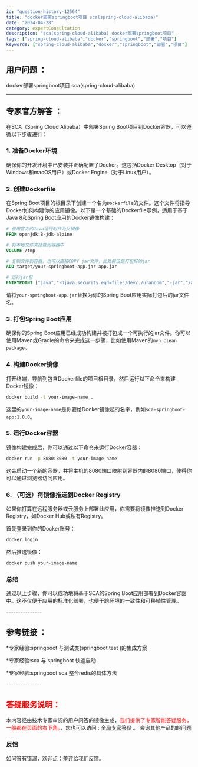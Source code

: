 ```yaml
---
id: "question-history-12564"
title: "docker部署springboot项目 sca(spring-cloud-alibaba)"
date: "2024-04-28"
category: expertConsultation
description: "sca(spring-cloud-alibaba) docker部署springboot项目"
tags: ["spring-cloud-alibaba","docker","springboot","部署","项目"]
keywords: ["spring-cloud-alibaba","docker","springboot","部署","项目"]
---
```


## 用户问题 ： 
 docker部署springboot项目 sca(spring-cloud-alibaba) 

---------------
## 专家官方解答 ：

在SCA（Spring Cloud Alibaba）中部署Spring Boot项目到Docker容器，可以遵循以下步骤进行：

### 1. 准备Docker环境
确保你的开发环境中已安装并正确配置了Docker。这包括Docker Desktop（对于Windows和macOS用户）或Docker Engine（对于Linux用户）。

### 2. 创建Dockerfile
在Spring Boot项目的根目录下创建一个名为`Dockerfile`的文件。这个文件将指导Docker如何构建你的应用镜像。以下是一个基础的Dockerfile示例，适用于基于Java 8和Spring Boot应用的Docker镜像构建：

```Dockerfile
# 使用官方的Java运行时作为父镜像
FROM openjdk:8-jdk-alpine

# 将本地文件夹挂载到容器中
VOLUME /tmp

# 复制文件到容器，也可以直接COPY jar文件，此处假设是打包好的jar
ADD target/your-springboot-app.jar app.jar

# 运行jar包
ENTRYPOINT ["java","-Djava.security.egd=file:/dev/./urandom","-jar","/app.jar"]
```

请将`your-springboot-app.jar`替换为你的Spring Boot应用实际打包后的jar文件名。

### 3. 打包Spring Boot应用
确保你的Spring Boot应用已经成功构建并被打包成一个可执行的jar文件。你可以使用Maven或Gradle的命令来完成这一步骤，比如使用Maven的`mvn clean package`。

### 4. 构建Docker镜像
打开终端，导航到包含Dockerfile的项目根目录，然后运行以下命令来构建Docker镜像：

```bash
docker build -t your-image-name .
```

这里的`your-image-name`是你要给Docker镜像起的名字，例如`sca-springboot-app:1.0.0`。

### 5. 运行Docker容器
镜像构建完成后，你可以通过以下命令来运行Docker容器：

```bash
docker run -p 8080:8080 -t your-image-name
```

这会启动一个新的容器，并将主机的8080端口映射到容器内的8080端口，使得你可以通过浏览器访问应用。

### 6. （可选）将镜像推送到Docker Registry
如果你打算在远程服务器或云服务上部署此应用，你需要将镜像推送到Docker Registry，如Docker Hub或私有Registry。

首先登录到你的Docker账号：

```bash
docker login
```

然后推送镜像：

```bash
docker push your-image-name
```

### 总结
通过以上步骤，你可以成功地将基于SCA的Spring Boot应用部署到Docker容器中。这不仅便于应用的标准化部署，也便于跨环境的一致性和可移植性管理。


<font color="#949494">---------------</font> 


## 参考链接 ：

*专家经验:springboot 与测试类(springboot test )的集成方案 
 
 *专家经验:sca 与 springboot 快速启动 
 
 *专家经验:springboot sca 整合redis的具体方法 


 <font color="#949494">---------------</font> 
 


## <font color="#FF0000">答疑服务说明：</font> 

本内容经由技术专家审阅的用户问答的镜像生成，<font color="#FF0000">我们提供了专家智能答疑服务，一般都在页面的右下角。</font>，您也可以访问 : [全局专家答疑](https://opensource.alibaba.com/chatBot) 。 咨询其他产品的的问题

### 反馈
如问答有错漏，欢迎点：[差评](https://ai.nacos.io/user/feedbackByEnhancerGradePOJOID?enhancerGradePOJOId=12657)给我们反馈。
